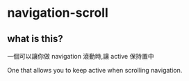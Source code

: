 # navigation-scroll

## what is this?

一個可以讓你做 navigation 滾動時,讓 active 保持置中

One that allows you to keep active when scrolling navigation.
